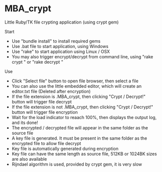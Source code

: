 # MBA_crypt
Little Ruby/TK file crypting application (using crypt gem)

Start
- Use "bundle install" to install required gems
- Use .bat file to start application, using Windows
- Use "rake" to start application using Linux / OSX
- You may also trigger encrypt/decrypt from command line, using "rake crypt <file>" or "rake decrypt <file>"

Use
- Click "Select file" button to open file browser, then select a file
- You can also use the little embedded editor, which will create an editor.txt file (Deleted after encryption)
- If the file extension is .MBA_crypt, then clicking "Crypt / Decrypt!" button will trigger file decrypt
- If the file extension is not .MBA_crypt, then clicking "Crypt / Decrypt!" button will trigger file encryption
- Wait for the load indicator to reaach 100%, then displays the output log, and its done!
- The encrypted / decrypted file will appear in the same folder as the source file
- A key file is generated. It must be present in the same folder as the encrypted file to allow file decrypt
- Key file is automatically generated during encryption
- Key file can have the same length as source file, 512KB or 1024BK sizes are also available
- Rijndael algorithm is used, provided by crypt gem, it is very slow
